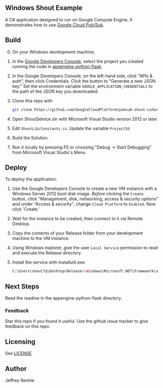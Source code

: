## Windows Shout Example

A C# application designed to run on Google Compute Engine.
It demonstrates how to use
[Google Cloud Pub/Sub](https://cloud.google.com/pubsub/docs).

## Build
0.  On your Windows development machine,
1.  In the [Google Developers Console](https://console.developers.google.com/),
    select the project you created running the code in
    [appengine-python-flask](../appengine-python-flask).
2.  In the Google Developers Console, on the left-hand side, click
    "APIs & auth", then click Credentials.  Click the button to "Generate
    a new JSON key."  Set the environment variable
    `GOOGLE_APPLICATION_CREDENTIALS` to the path of the JSON key you
    downloaded.
3.  Clone this repo with

    ```sh
    git clone https://github.com/GoogleCloudPlatform/pubsub-shout-csharp
    ```
4.  Open ShoutSelvice.sln with Microsoft Visual Studio version 2012 or later.
5.  Edit `ShoutLib/Constants.cs`.  Update the variable `ProjectId`.
6.  Build the Solution.
7.  Run it locally by pressing F5 or choosing "Debug -> Start Debugging" from
    Microsoft Visual Studio's Menu.

## Deploy
To deploy the application:

1.  Use the Google Developers Console to create a new VM instance with a
    Windows Server 2012 boot disk image.  *Before* clicking the `Create`
    button, click "Management, disk, networking, access & security options"
    and under "Access & security", change `Cloud Platform` to  `Enabled`.
    Now click 'Create.'
2.  Wait for the instance to be created, then connect to it via Remote
    Desktop.
3.  Copy the contents of your Release folder from your development machine
    to the VM instance.
4.  Using Windows explorer, give the user `Local Service` permission to
    read and execute the Release directory.
5.  Install the service with installutil.exe:

    ```sh
    C:\Users\shout7q\Desktop\Release>\Windows\Microsoft.NET\Framework\v4.0.30319\InstallUtil.exe ShoutService.exe
    ```

## Next Steps
Read the readme in the appengine-python-flask directory.

### Feedback
Star this repo if you found it useful. Use the github issue tracker to give
feedback on this repo.

## Licensing
See [LICENSE](LICENSE)

## Author
Jeffrey Rennie
